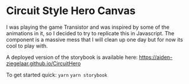 # Circuit Style Hero Canvas

I was playing the game Transistor and was inspired by some of the animations in it, so I decided to try to replicate this in Javascript. The component is a massive mess that I will clean up one day but for now its cool to play with.

A deployed version of the storybook is available here:
https://aiden-ziegelaar.github.io/CircuitHero

To get started quick:
```yarn```
```yarn storybook```
